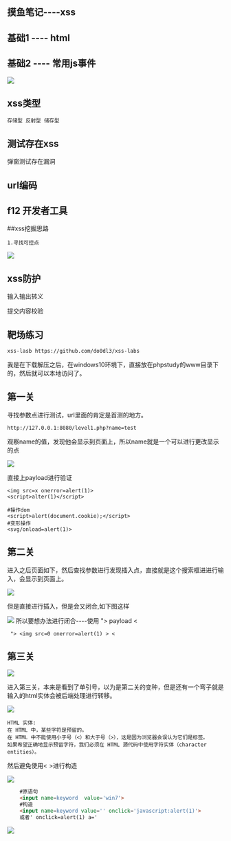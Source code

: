 ## 摸鱼笔记----xss


## 基础1 ---- html

## 基础2 ----  常用js事件

<img src='https://vbnmjj.github.io/img/绿盟xss笔记/1.png' >

## xss类型
    存储型 反射型 储存型
## 测试存在xss
弹窗测试存在漏洞

## url编码

## f12 开发者工具


##xss挖掘思路

    1.寻找可控点

<img src='https://vbnmjj.github.io/img/绿盟xss笔记/2.png' >

## xss防护
输入输出转义

提交内容校验

## 靶场练习
    xss-lasb https://github.com/do0dl3/xss-labs
我是在下载解压之后，在windows10环境下，直接放在phpstudy的www目录下的，然后就可以本地访问了。

## 第一关
寻找参数点进行测试，url里面的肯定是首测的地方。

    http://127.0.0.1:8080/level1.php?name=test

观察name的值，发现他会显示到页面上，所以name就是一个可以进行更改显示的点

<img src='https://vbnmjj.github.io/img/绿盟xss笔记/3.png' >

直接上payload进行验证

    <img src=x onerror=alert(1)>
    <script>alter(1)</script>

    #操作dom
    <script>alert(document.cookie);</script>
    #变形操作
    <svg/onload=alert(1)>


## 第二关

进入之后页面如下，然后查找参数进行发现插入点，直接就是这个搜索框进进行输入，会显示到页面上。

<img src='https://vbnmjj.github.io/img/绿盟xss笔记/5.png' >

但是直接进行插入，但是会又闭合,如下图这样

<img src='https://vbnmjj.github.io/img/绿盟xss笔记/4.png' >
所以要想办法进行闭合----使用 "> payload <

     "> <img src=0 onerror=alert(1) > <

## 第三关
<img src='https://vbnmjj.github.io/img/绿盟xss笔记/6.png' >

进入第三关，本来是看到了单引号，以为是第二关的变种，但是还有一个弯子就是输入的html实体会被后端处理进行转移。

<img src='https://vbnmjj.github.io/img/绿盟xss笔记/7.png' >

    HTML 实体:
    在 HTML 中，某些字符是预留的。
    在 HTML 中不能使用小于号（<）和大于号（>），这是因为浏览器会误认为它们是标签。
    如果希望正确地显示预留字符，我们必须在 HTML 源代码中使用字符实体（character entities）。


然后避免使用< >进行构造


<img src='https://vbnmjj.github.io/img/绿盟xss笔记/8.png' >

```html
    #原语句
    <input name=keyword  value='win7'>	
    #构造
    <input name=keyword value='' onclick='javascript:alert(1)'>
    或者' onclick=alert(1) a='
```

<img src='https://vbnmjj.github.io/img/绿盟xss笔记/9.png' >